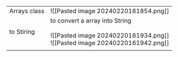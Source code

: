 |              |                                                                                                                    |
| ------------ | ------------------------------------------------------------------------------------------------------------------ |
| Arrays class | ![[Pasted image 20240220161854.png]]<br>                                                                           |
| to Stiring   | to convert a array into String<br><br>![[Pasted image 20240220161934.png]]<br>![[Pasted image 20240220161942.png]] |
|              |                                                                                                                    |
